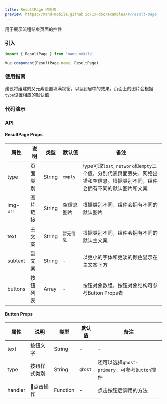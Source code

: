 ```yaml
---
title: ResultPage 结果页
preview: https://mand-mobile.github.io/1x-doc/examples/#/result-page
---
```


用于展示流程结束页面的控件

### 引入

```javascript
import { ResultPage } from 'mand-mobile'

Vue.component(ResultPage.name, ResultPage)
```

### 使用指南

建议将组建的父元素设置填满视窗，以达到居中的效果。页面上的图片会根据`type`设置相应的默认值

### 代码演示
<!-- DEMO -->

### API

#### ResultPage Props
|属性 | 说明 | 类型 | 默认值 | 备注|
|----|-----|------|------|------|
|type | 页面类别 | String | `empty` | type可取`lost`, `network`和`empty`三个值，分别代表页面丢失、网络出错和空信息。根据类别不同，组件会拥有不同的默认图片和文案|
|img-url | 图片链接 | String | 空信息图片 | 根据类别不同，组件会拥有不同的默认图片 |
|text | 主文案 | String | `暂无信息` | 根据类别不同，组件会拥有不同的默认主文案 |
|subtext | 副文案 | String | - | 以更小的字体和更淡的颜色显示在主文案下方 |
|buttons | 按钮列表 | Array | - | 按钮对象数组，按钮对象结构可参考Button Props表|

#### Button Props
|属性 | 说明 | 类型 | 默认值 | 备注|
|----|-----|------|------|------|
|text | 按钮文字 | String | - | - |
|type | 按钮样式类别 | String | `ghost` | 还可以选择`ghost-primary`，可参考`Button`控件 |
|handler | 点击操作 | Function | - | 点击按钮后调用的方法 |
